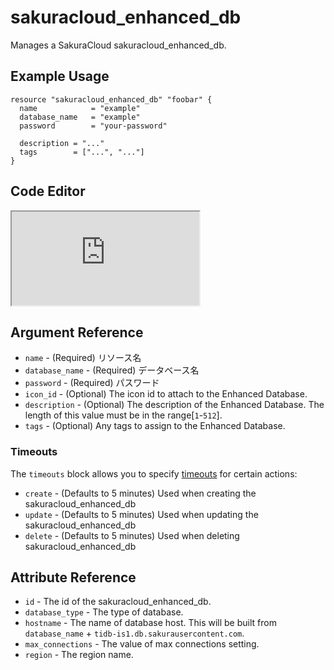 # sakuracloud_enhanced_db

Manages a SakuraCloud sakuracloud_enhanced_db.

## Example Usage

```hcl
resource "sakuracloud_enhanced_db" "foobar" {
  name            = "example"
  database_name   = "example"
  password        = "your-password"

  description = "..."
  tags        = ["...", "..."]
}
```

<div class="editor">

<h2>Code Editor</h2>

<iframe src="https://zouen-alpha.usacloud.jp/#resource/enhanced_db"></iframe>

</div>

## Argument Reference

* `name` - (Required) リソース名
* `database_name` - (Required) データベース名
* `password` - (Required) パスワード
* `icon_id` - (Optional) The icon id to attach to the Enhanced Database.
* `description` - (Optional) The description of the Enhanced Database. The length of this value must be in the range[`1`-`512`].
* `tags` - (Optional) Any tags to assign to the Enhanced Database.



### Timeouts

The `timeouts` block allows you to specify [timeouts](https://www.terraform.io/docs/configuration/resources.html#operation-timeouts) for certain actions:

* `create` - (Defaults to 5 minutes) Used when creating the sakuracloud_enhanced_db
* `update` - (Defaults to 5 minutes) Used when updating the sakuracloud_enhanced_db
* `delete` - (Defaults to 5 minutes) Used when deleting sakuracloud_enhanced_db


## Attribute Reference

* `id` - The id of the sakuracloud_enhanced_db.
* `database_type` - The type of database.
* `hostname` - The name of database host. This will be built from `database_name` + `tidb-is1.db.sakurausercontent.com`.
* `max_connections` - The value of max connections setting.
* `region` - The region name.
